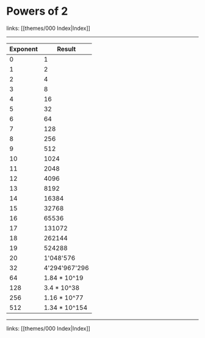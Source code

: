 # Powers of 2

links: [[themes/000 Index|Index]]

---

| Exponent | Result        |
| -------- | ------------- |
| 0        | 1             |
| 1        | 2             |
| 2        | 4             |
| 3        | 8             |
| 4        | 16            |
| 5        | 32            |
| 6        | 64            |
| 7        | 128           |
| 8        | 256           |
| 9        | 512           |
| 10       | 1024          |
| 11       | 2048          |
| 12       | 4096          |
| 13       | 8192          |
| 14       | 16384         |
| 15       | 32768         |
| 16       | 65536         |
| 17       | 131072        |
| 18       | 262144        |
| 19       | 524288        |
| 20       | 1'048'576     |
| 32       | 4'294'967'296 |
| 64       | 1.84 * 10^19  |
| 128      | 3.4 * 10^38   |
| 256      | 1.16 * 10^77  |
| 512      | 1.34 * 10^154 | 

---
links: [[themes/000 Index|Index]]